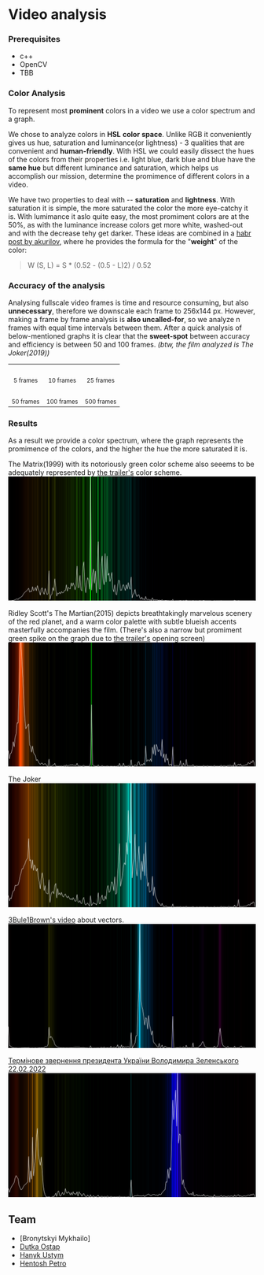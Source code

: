 # Video analysis

### Prerequisites
- c++
- OpenCV
- TBB

### Color Analysis
To represent most **prominent** colors in a video we use a color spectrum and a graph. 

We chose to analyze colors in **HSL** **color** **space**. Unlike RGB it conveniently gives us hue, saturation and luminance(or lightness) - 3 qualities that are convenient and **human-friendly**. With HSL we could easily dissect the hues of the colors from their properties i.e. light blue, dark blue and blue have the **same hue** but different luminance and saturation, which helps us accomplish our mission, determine the promimence of different colors in a video. 

We have two properties to deal with -- **saturation** and **lightness**. With saturation it is simple, the more saturated the color the more eye-catchy it is. With lumimance it aslo quite easy, the most promiment colors are at the 50%, as with the luminance increase colors get more white, washed-out and with the decrease tehy get darker. These ideas are combined in a [habr post by akurilov](https://habr.com/ru/post/524978/), where he provides the formula for the "**weight**" of the color:
> W (S, L) = S * (0.52 - (0.5 - L)2) / 0.52

### Accuracy of the analysis
Analysing fullscale video frames is time and resource consuming, but also **unnecessary**, therefore we downscale each frame to 256x144 px. However, making a frame by frame analysis is **also uncalled-for**, so we analyze n frames with equal time intervals between them. After a quick analysis of below-mentioned graphs it is clear that the **sweet-spot** between accuracy and efficiency is between 50 and 100 frames. *(btw, the film analyzed is The Joker(2019))*
<table align="center">
  <tr>
    <td align="center"><img src="https://github.com/UstymHanyk/VideoAnalyzer/tree/master/samples/joker_5.png" width="200px;" alt=""/><br /><sub>5 frames</sub></td>
    <td align="center"><img src="https://github.com/UstymHanyk/VideoAnalyzer/tree/master/samples/joker_10.png" width="200px;" alt=""/><br /><sub>10 frames</sub></td>
	<td align="center"><img src="https://github.com/UstymHanyk/VideoAnalyzer/tree/master/samples/joker_25.png" width="200px;" alt=""/><br /><sub>25 frames</sub></td>
  </tr>
<tr>
    <td align="center"><img src="https://github.com/UstymHanyk/VideoAnalyzer/tree/master/samples/joker_50.png" width="200px;" alt=""/><br /><sub>50 frames</sub></td>
    <td align="center"><img src="https://github.com/UstymHanyk/VideoAnalyzer/tree/master/samples/joker_100.png" width="200px;" alt=""/><br /><sub>100 frames</sub></td>
	<td align="center"><img src="https://github.com/UstymHanyk/VideoAnalyzer/tree/master/samples/joker_500.png" width="200px;" alt=""/><br /><sub>500 frames</sub></td>
  </tr>
</table>


### Results
As a result we provide a color spectrum, where the graph represents the promimence of the colors, and the higher the hue the more saturated it is.



The Matrix(1999) with its notoriously green color scheme also seeems to be adequately represented by [the trailer's](https://www.youtube.com/watch?v=m8e-FF8MsqU) color scheme.
![The Matrix](samples/matrix_colors.png)

Ridley Scott's The Martian(2015) depicts breathtakingly marvelous scenery of the red planet, and a warm color palette with subtle blueish accents masterfully accompanies the film. (There's also a narrow but promiment green spike on the graph due to [the trailer's](https://www.youtube.com/watch?v=ej3ioOneTy8&t=97s) opening screen)
![The Martian](samples/martian_colors.png)

The Joker
![The Joker](samples/joker_colors.png)

[3Bule1Brown's video](https://www.youtube.com/watch?v=fNk_zzaMoSs&t=4s) about vectors. 
![Vectors](samples/vector_colors.png)

[Термінове звернення президента України Володимира Зеленського 22.02.2022](https://www.youtube.com/watch?v=xKJtI_Vw8Rw) 
![Speech](samples/speech_colors.png)


## Team
- [Bronytskyi Mykhailo]
- [Dutka Ostap](https://github.com/Ostap2003)
- [Hanyk Ustym](https://github.com/UstymHanyk)
- [Hentosh Petro](https://github.com/PHentosh)

